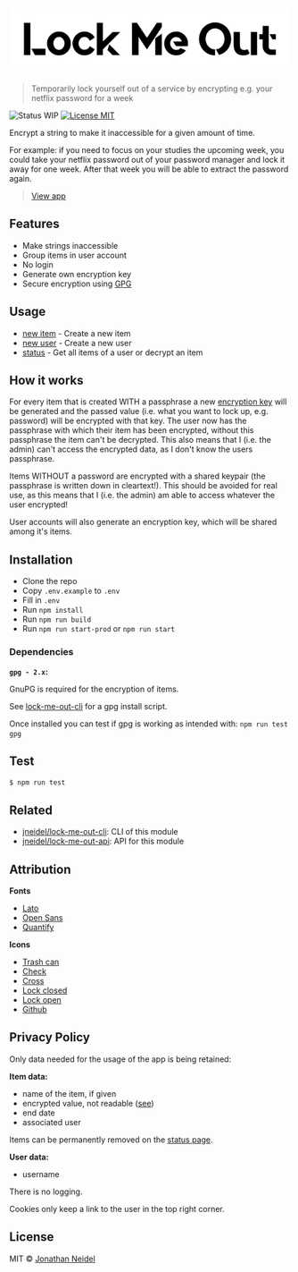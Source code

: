 <h1 align="center">
    <img src="img/logo.png" alt="Lock Me Out">
</h1>

> Temporarily lock yourself out of a service by encrypting e.g. your netflix password for a week

![Status WIP](https://img.shields.io/badge/status-work%20in%20progress-orange.svg?style=flat-square)
[![License MIT](https://img.shields.io/badge/license-MIT-green.svg?style=flat-square)](https://github.com/jneidel/lock-me-out/blob/master/license)
<!--[![Github Release](https://img.shields.io/github/release/jneidel/lock-me-out/all.svg?style=flat-square)](https://github.com/jneidel/lock-me-out/releases)-->

Encrypt a string to make it inaccessible for a given amount of time.

For example: if you need to focus on your studies the upcoming week, you could take your netflix password out of your password manager and lock it away for one week. After that week you will be able to extract the password again.

> [View app](https://lmo.jneidel.com)

## Features

- Make strings inaccessible
- Group items in user account
- No login
- Generate own encryption key
- Secure encryption using [GPG](https://gnupg.org/)

## Usage

- [new item](https://lmo.jneidel.com/new) - Create a new item
- [new user](https://lmo.jneidel.com/new-user) - Create a new user
- [status](https://lmo.jneidel.com/status) - Get all items of a user or decrypt an item

## How it works

For every item that is created WITH a passphrase a new [encryption key](https://en.wikipedia.org/wiki/Public-key_cryptography) will be generated and the passed value (i.e. what you want to lock up, e.g. password) will be encrypted with that key.
The user now has the passphrase with which their item has been encrypted, without this passphrase the item can't be decrypted. This also means that I (i.e. the admin) can't access the encrypted data, as I don't know the users passphrase.

Items WITHOUT a password are encrypted with a shared keypair (the passphrase is written down in cleartext!). This should be avoided for real use, as this means that I (i.e. the admin) am able to access whatever the user encrypted!

User accounts will also generate an encryption key, which will be shared among it's items.

## Installation

- Clone the repo
- Copy `.env.example` to `.env`
- Fill in `.env`
- Run `npm install`
- Run `npm run build`
- Run `npm run start-prod` or `npm run start`

### Dependencies

**`gpg - 2.x`:**

GnuPG is required for the encryption of items.

See [lock-me-out-cli](https://github.com/jneidel/lock-me-out-cli/blob/master/bin/install-gpg.sh) for a gpg install script.

Once installed you can test if gpg is working as intended with: `npm run test gpg`

## Test

```
$ npm run test
```

## Related

- [jneidel/lock-me-out-cli](https://github.com/jneidel/lock-me-out-cli): CLI of this module
- [jneidel/lock-me-out-api](https://github.com/jneidel/lock-me-out-api): API for this module

## Attribution

**Fonts**

- [Lato](https://fonts.google.com/specimen/Lato)
- [Open Sans](https://fonts.google.com/specimen/Open+Sans)
- [Quantify](https://www.dafont.com/quantify.font)

**Icons**

- [Trash can](https://www.flaticon.com/free-icon/backspace-arrow_61167)
- [Check](https://www.flaticon.com/free-icon/checked_128384)
- [Cross](https://www.flaticon.com/free-icon/cancel_128397)
- [Lock closed](https://www.flaticon.com/free-icon/padlock_159435)
- [Lock open](https://www.flaticon.com/free-icon/padlock_159457)
- [Github](https://www.flaticon.com/free-icon/github-logo_25231)

## Privacy Policy

Only data needed for the usage of the app is being retained:

**Item data:**
- name of the item, if given
- encrypted value, not readable ([see](https://github.com/jneidel/lock-me-out#how-it-works))
- end date
- associated user

Items can be permanently removed on the [status page](https://lmo.jneidel.com/status).

**User data:**

- username

There is no logging.

Cookies only keep a link to the user in the top right corner.

## License

MIT © [Jonathan Neidel](https://jneidel.com)
